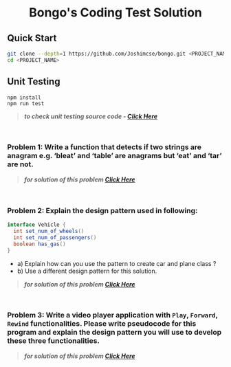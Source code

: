 <div align="center">

# Bongo's Coding Test Solution

</div>

## Quick Start

```bash
git clone --depth=1 https://github.com/Joshimcse/bongo.git <PROJECT_NAME>
cd <PROJECT_NAME>
```

## Unit Testing

```
npm install
npm run test
```

> **_to check unit testing source code - [Click Here](https://github.com/Joshimcse/bongo/tree/master/tests)_**

<br>

### Problem 1: Write a function that detects if two strings are anagram e.g. ‘bleat’ and ‘table’ are anagrams but ‘eat’ and ‘tar’ are not.

> **_for solution of this problem [Click Here](https://github.com/Joshimcse/bongo/tree/master/anagram)_**

<br>

### Problem 2: Explain the design pattern used in following:

```java
interface Vehicle {
  int set_num_of_wheels()
  int set_num_of_passengers()
  boolean has_gas()
}

```

- a) Explain how can you use the pattern to create car and plane class ?
- b) Use a different design pattern for this solution.

> **_for solution of this problem [Click Here](https://github.com/Joshimcse/bongo/tree/master/design-pattern)_**

<br>

### Problem 3: Write a video player application with `Play`, `Forward`, `Rewind` functionalities. Please write pseudocode for this program and explain the design pattern you will use to develop these three functionalities.

> **_for solution of this problem [Click Here](https://github.com/Joshimcse/bongo/tree/master/video-player)_**
